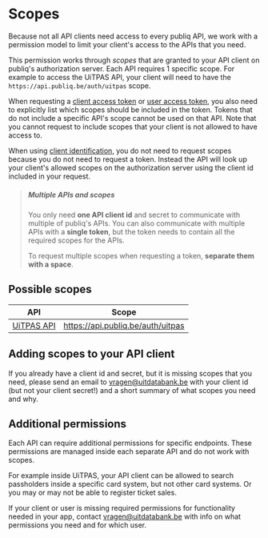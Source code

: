 # Scopes

Because not all API clients need access to every publiq API, we work with a permission model to limit your client's access to the APIs that you need.

This permission works through *scopes* that are granted to your API client on publiq's authorization server. Each API requires 1 specific scope. For example to access the UiTPAS API, your client will need to have the `https://api.publiq.be/auth/uitpas` scope.

When requesting a [client access token](./client-access-token.md) or [user access token](./user-access-token.md), you also need to explicitly list which scopes should be included in the token. Tokens that do not include a specific API's scope cannot be used on that API. Note that you cannot request to include scopes that your client is not allowed to have access to.

When using [client identification](./client-identification.md), you do not need to request scopes because you do not need to request a token. Instead the API will look up your client's allowed scopes on the authorization server using the client id included in your request.

> ##### Multiple APIs and scopes
> You only need **one API client id** and secret to communicate with multiple of publiq's APIs. You can also communicate with multiple APIs with a **single token**, but the token needs to contain all the required scopes for the APIs.
>
> To request multiple scopes when requesting a token, **separate them with a space**.

## Possible scopes

API | Scope
---------|----------
 [UiTPAS API](https://publiq.stoplight.io/docs/uitpas) | https://api.publiq.be/auth/uitpas

## Adding scopes to your API client

If you already have a client id and secret, but it is missing scopes that you need, please send an email to vragen@uitdatabank.be with your client id (but not your client secret!) and a short summary of what scopes you need and why.

## Additional permissions

Each API can require additional permissions for specific endpoints. These permissions are managed inside each separate API and do not work with scopes.

For example inside UiTPAS, your API client can be allowed to search passholders inside a specific card system, but not other card systems. Or you may or may not be able to register ticket sales.

If your client or user is missing required permissions for functionality needed in your app, contact vragen@uitdatabank.be with info on what permissions you need and for which user.